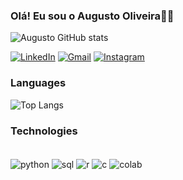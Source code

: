 ### Olá! Eu sou o Augusto Oliveira✋🏻

![Augusto GitHub stats](https://github-readme-stats.vercel.app/api?username=gut0oliveira&show_icons=true&theme=transparent)

[![LinkedIn](https://img.shields.io/badge/LinkedIn-0077B5?style=for-the-badge&logo=linkedin&logoColor=white)](https://www.linkedin.com/in/augusto-os/)
[![Gmail](https://img.shields.io/badge/Gmail-D14836?style=for-the-badge&logo=gmail&logoColor=white)](mailto:augusto010oliveira@gmail.com)
[![Instagram](https://img.shields.io/badge/Instagram-E4405F?style=for-the-badge&logo=instagram&logoColor=white)](https://www.instagram.com/augusto__olv)

### Languages
![Top Langs](https://github-readme-stats.vercel.app/api/top-langs/?username=gut0oliveira&layout=compact)
### Technologies
<div style="display: inline_block"><br/>
    <img align="center" alt="python" src="https://img.shields.io/badge/Python-3776AB?style=for-the-badge&logo=python&logoColor=white"/>
    <img align="center" alt="sql" src="https://img.shields.io/badge/MySQL-005C84?style=for-the-badge&logo=mysql&logoColor=white"/>
    <img align="center" alt="r" src="https://img.shields.io/badge/R-276DC3?style=for-the-badge&logo=r&logoColor=white"/>
    <img align="center" alt="c" src="https://img.shields.io/badge/C-00599C?style=for-the-badge&logo=c&logoColor=white"/>
    <img align="center" alt="colab" src="https://img.shields.io/badge/Colab-F9AB00?style=for-the-badge&logo=googlecolab&color=525252"/>
</div>
